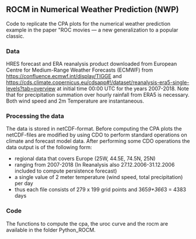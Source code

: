 ## ROCM in Numerical Weather Prediction (NWP)

Code to replicate the CPA plots for the numerical weather prediction example in the paper "ROC movies — a new generalization to a popular classic. 

### Data
HRES forecast and ERA reanalysis product downloaded from European Centre for Medium-Range Weather Forecasts (ECMWF) from https://confluence.ecmwf.int/display/TIGGE and https://cds.climate.copernicus.eu/cdsapp#!/dataset/reanalysis-era5-single-levels?tab=overview at initial time 00:00 UTC for the years 2007-2018. Note that for precipitation summation over hourly rainfall from ERA5 is necessary. Both wind speed and 2m Temperature are instantaneous. 

### Processing the data
The data is stored in netCDF-format. Before computing the CPA plots the netCDF-files are modified by using CDO to perform standard operations on climate and forecast model data. After performing some CDO operations the data output is of the following form:
- regional data that covers Europe (25W, 44.5E, 74.5N, 25N)
- ranging from 2007-2018 (In Reanalysis also 27.12.2006-31.12.2006 included to compute persistence forecast)
- a single value of 2 meter temperature (wind speed, total precipitation) per day
- thus each file consists of 279 x 199 grid points and 365*9+366*3 = 4383 days

### Code
The functions to compute the cpa, the uroc curve and the rocm are available in the folder Python_ROCM. 



